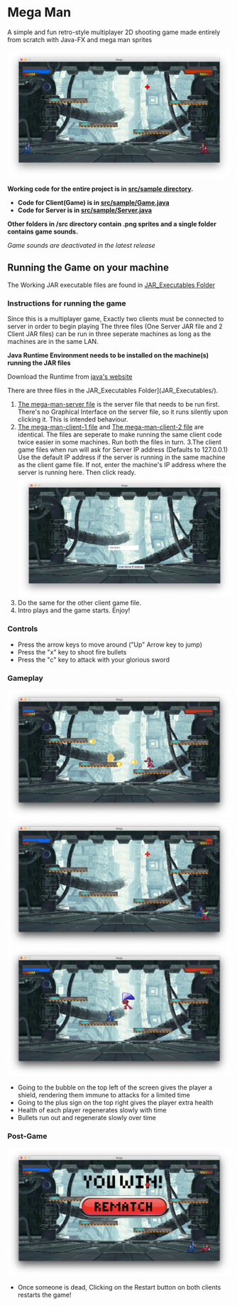 # Mega Man
A simple and fun retro-style multiplayer 2D shooting game made entirely from scratch with Java-FX and mega man sprites

![Game Start](Images/begin.png)


**Working code for the entire project is in [src/sample directory](src/sample/).**

* **Code for Client(Game) is in [src/sample/Game.java](src/sample/Game.java)**
* **Code for Server is in [src/sample/Server.java](src/sample/Server.java)**


**Other folders in /src directory contain .png sprites and a single folder contains game sounds.** 

*Game sounds are deactivated in the latest release*

## Running the Game on your machine
The Working JAR executable files are found in [JAR_Executables Folder](JAR_Executables/)

### Instructions for running the game
Since this is a multiplayer game, Exactly two clients must be connected to server in order to begin playing
The three files (One Server JAR file and 2 Client JAR files) can be run in three seperate machines as long as the machines are in the same LAN. 

**Java Runtime Environment needs to be installed on the machine(s) running the JAR files**

Download the Runtime from [java's website](https://www.java.com/en/download/)

There are three files in the JAR_Executables Folder](JAR_Executables/). 

1. [The mega-man-server file](JAR_Executables/mega-man-server.jar) is the server file that needs to be run first. There's no Graphical Interface on the server file, so it runs silently upon clicking it. This is intended behaviour.
2. [The mega-man-client-1 file](JAR_Executables/mega-man-client-1.jar) and [The mega-man-client-2 file](JAR_Executables/mega-man-client-2.jar) are identical. The files are seperate to make running the same client code twice easier in some machines. 
Run both the files in turn.
3.The client game files when run will ask for Server IP address (Defaults to 127.0.0.1) Use the default IP address if the server is running in the same machine as the client game file. If not, enter the machine's IP address where the server is running here. Then click ready.
![Enter Server's IP address here](Images/ip_address.png)
4. Do the same for the other client game file. 
5. Intro plays and the game starts. Enjoy!

### Controls
* Press the arrow keys to move around ("Up" Arrow key to jump)
* Press the "x" key to shoot fire bullets
* Press the "c" key to attack with your glorious sword

### Gameplay
![Shooting](Images/red_shoot.png)
![Sword Strike](Images/blue_slash.png)
![Jumping](Images/red_jump_slash.png)

* Going to the bubble on the top left of the screen gives the player a shield, rendering them immune to attacks for a limited time
* Going to the plus sign on the top right gives the player extra health
* Health of each player regenerates slowly with time
* Bullets run out and regenerate slowly over time


### Post-Game
![Dead](Images/dead.png)
* Once someone is dead, Clicking on the Restart button on both clients restarts the game!



